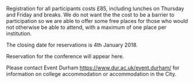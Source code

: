 Registration for all participants costs £85, including lunches on Thursday and Friday and breaks. We do not want the the cost to be a barrier to participation so we are able to offer some free places for those who would not otherwise be able to attend, with a maximum of one place per institution.

The closing date for reservations is 4th January 2018.

Reservation for the conference will appear here.

Please contact Event Durham <https://www.dur.ac.uk/event.durham/> for information on college accommodation or accommodation in the City.  